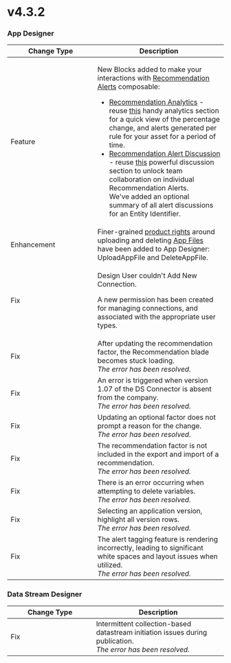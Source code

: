# v4.3.2

### App Designer

<table><thead><tr><th width="186">Change Type</th><th>Description</th></tr></thead><tbody><tr><td>Feature</td><td><p>New Blocks added to make your interactions with <a href="../../concepts/recommendation/recommendation-alert.md">Recommendation Alerts</a> composable:</p><ul><li><a href="../../blocks/recommendations/recommendation-analytics.md">Recommendation Analytics</a> - reuse <a href="../../concepts/recommendation/recommendation-alert.md#analytics-1">this</a> handy analytics section for a quick view of the percentage change, and alerts generated per rule for your asset for a period of time.</li><li><a href="../../blocks/recommendations/recommendation-alert-discussion.md">Recommendation Alert Discussion</a> - reuse <a href="../../concepts/recommendation/recommendation-alert.md#discussion-1">this</a> powerful discussion section to unlock team collaboration on individual Recommendation Alerts. <br>We've added an optional summary of all alert discussions for an Entity Identifier.</li></ul></td></tr><tr><td>Enhancement</td><td>Finer-grained <a href="../../administration/subscriptions-admin/manage-user-access.md#app-designer-rights-and-roles">product rights</a> around uploading and deleting <a href="../../concepts/application/app-files.md">App Files</a> have been added to App Designer: UploadAppFile and DeleteAppFile. </td></tr><tr><td>Fix</td><td><p>Design User couldn't Add New Connection.</p><p>A new permission has been created for managing connections, and associated with the appropriate user types.</p></td></tr><tr><td>Fix</td><td>After updating the recommendation factor, the Recommendation blade becomes stuck loading.<br><em>The error has been resolved.</em></td></tr><tr><td>Fix</td><td>An error is triggered when version 1.07 of the DS Connector is absent from the company.<br><em>The error has been resolved.</em></td></tr><tr><td>Fix</td><td>Updating an optional factor does not prompt a reason for the change.<br><em>The error has been resolved.</em></td></tr><tr><td>Fix</td><td>The recommendation factor is not included in the export and import of a recommendation.<br><em>The error has been resolved.</em></td></tr><tr><td>Fix</td><td>There is an error occurring when attempting to delete variables.<br><em>The error has been resolved.</em></td></tr><tr><td>Fix</td><td>Selecting an application version, highlight all version rows.<br><em>The error has been resolved.</em></td></tr><tr><td>Fix</td><td>The alert tagging feature is rendering incorrectly, leading to significant white spaces and layout issues when utilized.<br><em>The error has been resolved.</em></td></tr></tbody></table>

### Data Stream Designer

<table><thead><tr><th width="183">Change Type</th><th>Description</th></tr></thead><tbody><tr><td>Fix</td><td>Intermittent collection-based datastream initiation issues during publication.<br><em>The error has been resolved.</em></td></tr></tbody></table>
